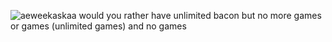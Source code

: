 ![aeweekaskaa](https://github.com/cannedJester/cannedJester/assets/154295482/b811ed2e-5d91-4b18-be05-e47df9936872)
would you rather have unlimited bacon but no more games or games (unlimited games) and no games
